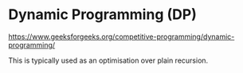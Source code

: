 # Dynamic Programming (DP)

https://www.geeksforgeeks.org/competitive-programming/dynamic-programming/

This is typically used as an optimisation over plain recursion.

```ts

```
